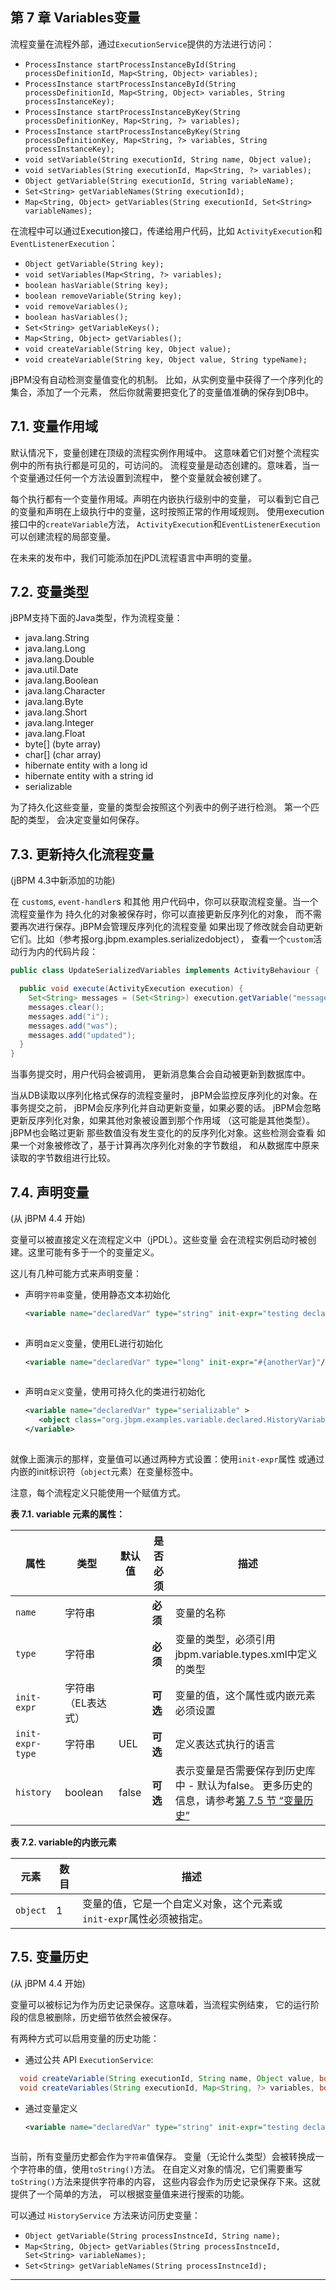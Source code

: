 ## 第 7 章 Variables变量

流程变量在流程外部，通过`ExecutionService`提供的方法进行访问：

- `ProcessInstance startProcessInstanceById(String processDefinitionId, Map<String, Object> variables);`
- `ProcessInstance startProcessInstanceById(String processDefinitionId, Map<String, Object> variables, String processInstanceKey);`
- `ProcessInstance startProcessInstanceByKey(String processDefinitionKey, Map<String, ?> variables);`
- `ProcessInstance startProcessInstanceByKey(String processDefinitionKey, Map<String, ?> variables, String processInstanceKey);`
- `void setVariable(String executionId, String name, Object value);`
- `void setVariables(String executionId, Map<String, ?> variables);`
- `Object getVariable(String executionId, String variableName);`
- `Set<String> getVariableNames(String executionId);`
- `Map<String, Object> getVariables(String executionId, Set<String> variableNames);`

在流程中可以通过Execution接口，传递给用户代码，比如 `ActivityExecution`和`EventListenerExecution`：

- `Object getVariable(String key);`
- `void setVariables(Map<String, ?> variables);`
- `boolean hasVariable(String key);`
- `boolean removeVariable(String key);`
- `void removeVariables();`
- `boolean hasVariables();`
- `Set<String> getVariableKeys();`
- `Map<String, Object> getVariables();`
- `void createVariable(String key, Object value);`
- `void createVariable(String key, Object value, String typeName);`

jBPM没有自动检测变量值变化的机制。 比如，从实例变量中获得了一个序列化的集合，添加了一个元素， 然后你就需要把变化了的变量值准确的保存到DB中。

## 7.1. 变量作用域

默认情况下，变量创建在顶级的流程实例作用域中。 这意味着它们对整个流程实例中的所有执行都是可见的，可访问的。 流程变量是动态创建的。意味着，当一个变量通过任何一个方法设置到流程中， 整个变量就会被创建了。

每个执行都有一个变量作用域。声明在内嵌执行级别中的变量， 可以看到它自己的变量和声明在上级执行中的变量，这时按照正常的作用域规则。 使用execution接口中的`createVariable`方法， `ActivityExecution`和`EventListenerExecution`可以创建流程的局部变量。

在未来的发布中，我们可能添加在jPDL流程语言中声明的变量。

## 7.2. 变量类型

jBPM支持下面的Java类型，作为流程变量：

- java.lang.String
- java.lang.Long
- java.lang.Double
- java.util.Date
- java.lang.Boolean
- java.lang.Character
- java.lang.Byte
- java.lang.Short
- java.lang.Integer
- java.lang.Float
- byte[] (byte array)
- char[] (char array)
- hibernate entity with a long id
- hibernate entity with a string id
- serializable

为了持久化这些变量，变量的类型会按照这个列表中的例子进行检测。 第一个匹配的类型， 会决定变量如何保存。

## 7.3. 更新持久化流程变量

(jBPM 4.3中新添加的功能)

在 `custom`s, `event-handler`s 和其他 用户代码中，你可以获取流程变量。当一个流程变量作为 持久化的对象被保存时，你可以直接更新反序列化的对象， 而不需要再次进行保存。jBPM会管理反序列化的流程变量 如果出现了修改就会自动更新它们。比如（参考报org.jbpm.examples.serializedobject）， 查看一个`custom`活动行为内的代码片段：

```java
public class UpdateSerializedVariables implements ActivityBehaviour {

  public void execute(ActivityExecution execution) {
    Set<String> messages = (Set<String>) execution.getVariable("messages");
    messages.clear();
    messages.add("i");
    messages.add("was");
    messages.add("updated");
  }
}
```

当事务提交时，用户代码会被调用， 更新消息集合会自动被更新到数据库中。

当从DB读取以序列化格式保存的流程变量时， jBPM会监控反序列化的对象。在事务提交之前， jBPM会反序列化并自动更新变量，如果必要的话。 jBPM会忽略更新反序列化对象，如果其他对象被设置到那个作用域 （这可能是其他类型）。jBPM也会略过更新 那些数值没有发生变化的的反序列化对象。这些检测会查看 如果一个对象被修改了，基于计算再次序列化对象的字节数组， 和从数据库中原来读取的字节数组进行比较。

## 7.4. 声明变量

(从 jBPM 4.4 开始)

变量可以被直接定义在流程定义中（jPDL）。这些变量 会在流程实例启动时被创建。这里可能有多于一个的变量定义。

这儿有几种可能方式来声明变量：

- 声明`字符串`变量，使用静态文本初始化

  ```xml
  <variable name="declaredVar" type="string" init-expr="testing declared variable"/>
              
  ```

- 声明`自定义`变量，使用EL进行初始化

  ```xml
  <variable name="declaredVar" type="long" init-expr="#{anotherVar}"/>
              
  ```

- 声明`自定义`变量，使用可持久化的类进行初始化

  ```xml
  <variable name="declaredVar" type="serializable" >
     <object class="org.jbpm.examples.variable.declared.HistoryVariable" />
  </variable>
              
  ```

就像上面演示的那样，变量值可以通过两种方式设置：使用`init-expr`属性 或通过内嵌的init标识符（`object`元素）在变量标签中。

注意，每个流程定义只能使用一个赋值方式。



**表 7.1. variable 元素的属性：**

| 属性             | 类型               | 默认值 | 是否必须 | 描述                                                         |
| ---------------- | ------------------ | ------ | -------- | ------------------------------------------------------------ |
| `name`           | 字符串             |        | **必须** | 变量的名称                                                   |
| `type`           | 字符串             |        | **必须** | 变量的类型，必须引用jbpm.variable.types.xml中定义的类型      |
| `init-expr`      | 字符串（EL表达式） |        | **可选** | 变量的值，这个属性或内嵌元素必须设置                         |
| `init-expr-type` | 字符串             | UEL    | **可选** | 定义表达式执行的语言                                         |
| `history`        | boolean            | false  | **可选** | 表示变量是否需要保存到历史库中 - 默认为false。 更多历史的信息，请参考[第 7.5 节 “变量历史”](http://www.mossle.com/docs/jbpm4userguide/html/variables.html#variablehistory) |



**表 7.2. variable的内嵌元素**

| 元素     | 数目 | 描述                                                         |      |      |
| -------- | ---- | ------------------------------------------------------------ | ---- | ---- |
| `object` | 1    | 变量的值，它是一个自定义对象，这个元素或`init-expr`属性必须被指定。 |      |      |

## 7.5. 变量历史

(从 jBPM 4.4 开始)

变量可以被标记为作为历史记录保存。这意味着，当流程实例结束， 它的运行阶段的信息被删除，历史细节依然会被保存。

有两种方式可以启用变量的历史功能：

- 通过公共 API `ExecutionService`:

```java
  void createVariable(String executionId, String name, Object value, boolean historyEnabled);
  void createVariables(String executionId, Map<String, ?> variables, boolean historyEnabled);
```
- 通过变量定义

  ```xml
  <variable name="declaredVar" type="string" init-expr="testing declared variable" history="true"/>
              
  ```

当前，所有变量历史都会作为`字符串`值保存。 变量（无论什么类型）会被转换成一个字符串的值，使用`toString()`方法。 在自定义对象的情况，它们需要重写`toString()`方法来提供字符串的内容， 这些内容会作为历史记录保存下来。这就提供了一个简单的方法， 可以根据变量值来进行搜索的功能。

可以通过 `HistoryService` 方法来访问历史变量：

- `Object getVariable(String processInstnceId, String name);`
- `Map<String, Object> getVariables(String processInstnceId, Set<String> variableNames);`
- `Set<String> getVariableNames(String processInstnceId);`

------
